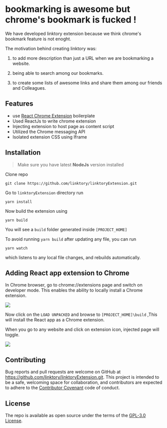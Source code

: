 # bookmarking is awesome but chrome's bookmark is fucked !
We have developed linktory extension because we think chrome's bookmark feature is not enoght.


The motivation behind creating linktory was:
1. to add more description than just a URL when we are bookmarking a website.

2. being able to search among our bookmarks.

3. to create some lists of awesome links and share them among our friends and Colleagues.


## Features
- use [React Chrome Extension](https://github.com/satendra02/react-chrome-extension) boilerplate
- Used ReactJs to write chrome extension
- Injecting extension to host page as content script
- Utilized the Chrome messaging API
- Isolated extension CSS using Iframe

## Installation
>Make sure you have latest **NodeJs** version installed

Clone repo

```
git clone https://github.com/linktory/linktoryExtension.git
```
Go to `linktoryExtension` directory run

```
yarn install
```
Now build the extension using
```
yarn build
```
You will see a `build` folder generated inside `[PROJECT_HOME]`

To avoid running `yarn build` after updating any file, you can run

```
yarn watch
```

which listens to any local file changes, and rebuilds automatically.

## Adding React app extension to Chrome

In Chrome browser, go to chrome://extensions page and switch on developer mode. This enables the ability to locally install a Chrome extension.

<img src="https://cdn-images-1.medium.com/max/1600/1*OaygCwLSwLakyTqCADbmDw.png" />

Now click on the `LOAD UNPACKED` and browse to `[PROJECT_HOME]\build` ,This will install the React app as a Chrome extension.

When you go to any website and click on extension icon, injected page will toggle.

<img src="https://cdn-images-1.medium.com/max/1600/1*bXJYfvrcHDWKwUZCrPI-8w.png" />

## Contributing

Bug reports and pull requests are welcome on GitHub at https://github.com/linktory/linktoryExtension.git. This project is intended to be a safe, welcoming space for collaboration, and contributors are expected to adhere to the [Contributor Covenant](http://contributor-covenant.org) code of conduct.


## License

The repo is available as open source under the terms of the [GPL-3.0 License](https://opensource.org/licenses/GPL-3.0).
